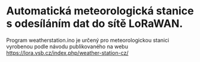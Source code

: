 # Automatická meteorologická stanice s odesíláním dat do sítě LoRaWAN.
Program weatherstation.ino je určený pro meteorologickou stanici vyrobenou podle návodu publikovaného na webu https://lora.vsb.cz/index.php/weather-station-cz/
